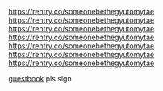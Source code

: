  https://rentry.co/someonebethegyutomytae  https://rentry.co/someonebethegyutomytae  https://rentry.co/someonebethegyutomytae  https://rentry.co/someonebethegyutomytae  https://rentry.co/someonebethegyutomytae  https://rentry.co/someonebethegyutomytae  https://rentry.co/someonebethegyutomytae 

[guestbook](https://terrykang.123guestbook.com/) pls sign
